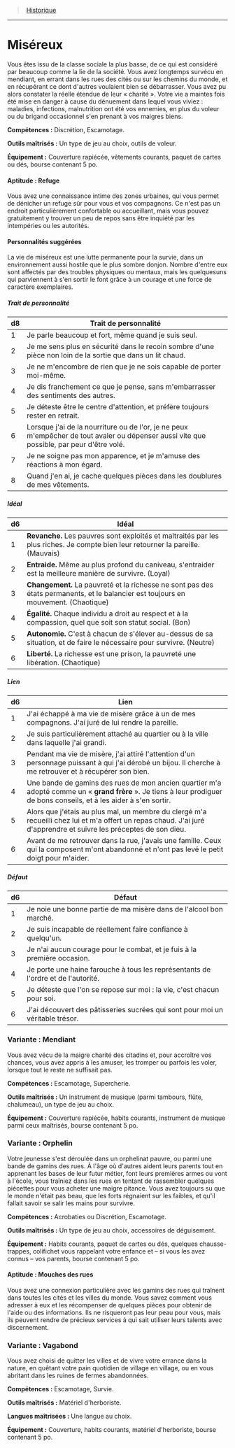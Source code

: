 
<!--BackgroundItem-->

> <!--ParentNameLink-->[Historique](backgrounds_hd.md)<!--/ParentNameLink-->

---

# <!--Name-->Miséreux<!--/Name-->

<!--Description-->

Vous êtes issu de la classe sociale la plus basse, de ce qui est considéré par beaucoup comme la lie de la société. Vous avez longtemps survécu en mendiant, en errant dans les rues des cités ou sur les chemins du monde, et en récupérant ce dont d'autres voulaient bien se débarrasser. Vous avez pu alors constater la réelle étendue de leur « charité ». Votre vie a maintes fois été mise en danger à cause du dénuement dans lequel vous viviez : maladies, infections, malnutrition ont été vos ennemies, en plus du voleur ou du brigand occasionnel s'en prenant à vos maigres biens.

<!--/Description-->

**Compétences :** <!--Abilities-->Discrétion, Escamotage.<!--/Abilities-->

**Outils maîtrisés :** <!--MasteredTools-->Un type de jeu au choix, outils de voleur.<!--/MasteredTools-->

**Équipement :** <!--Equipment-->Couverture rapiécée, vêtements courants, paquet de cartes ou dés, bourse contenant 5 po.<!--/Equipment-->

<!--SkillItem-->

#### <!--Name-->Aptitude : Refuge<!--/Name-->

<!--Description-->

Vous avez une connaissance intime des zones urbaines, qui vous permet de dénicher un refuge sûr pour vous et vos compagnons. Ce n'est pas un endroit particulièrement confortable ou accueillant, mais vous pouvez gratuitement y trouver un peu de repos sans être inquiété par les intempéries ou les autorités.

<!--/Description-->

<!--/SkillItem-->

<!--Items-->

#### <!--Name-->Personnalités suggérées<!--/Name-->

<!--Description-->

La vie de miséreux est une lutte permanente pour la survie, dans un environnement aussi hostile que le plus sombre donjon. Nombre d'entre eux sont affectés par des troubles physiques ou mentaux, mais les quelquesuns qui parviennent à s'en sortir le font grâce à un courage et une force de caractère exemplaires.

<!--/Description-->

<!--PersonalityTraitItem-->

##### <!--Name-->Trait de personnalité<!--/Name-->

<!--Table-->

|d8|Trait de personnalité|
|---|---|
|1|Je parle beaucoup et fort, même quand je suis <!--br-->seul.|
|2|Je me sens plus en sécurité dans le recoin <!--br-->sombre d'une pièce non loin de la sortie que <!--br-->dans un lit chaud.|
|3|Je ne m'encombre de rien que je ne sois capable <!--br-->de porter moi-même.|
|4|Je dis franchement ce que je pense, sans <!--br-->m'embarrasser des sentiments des autres.|
|5|Je déteste être le centre d'attention, et préfère <!--br-->toujours rester en retrait.|
|6|Lorsque j'ai de la nourriture ou de l'or, je ne <!--br-->peux m'empêcher de tout avaler ou dépenser <!--br-->aussi vite que possible, par peur d'être volé.|
|7|Je ne soigne pas mon apparence, et je m'amuse <!--br-->des réactions à mon égard.|
|8|Quand j'en ai, je cache quelques pièces dans les <!--br-->doublures de mes vêtements.|

<!--/Table-->

<!--/PersonalityTraitItem-->

<!--PersonalityIdealItem-->

##### <!--Name-->Idéal<!--/Name-->

<!--Table-->

|d6|Idéal|
|---|---|
|1|**Revanche.** Les pauvres sont exploités et <!--br-->maltraités par les plus riches. Je compte bien <!--br-->leur retourner la pareille. (Mauvais)|
|2|**Entraide.** Même au plus profond du caniveau, <!--br-->s'entraider est la meilleure manière de <!--br-->survivre. (Loyal)|
|3|**Changement.** La pauvreté et la richesse ne <!--br-->sont pas des états permanents, et le balancier <!--br-->est toujours en mouvement. (Chaotique)|
|4|**Égalité.** Chaque individu a droit au respect et à <!--br-->la compassion, quel que soit son statut social. <!--br-->(Bon)|
|5|**Autonomie.** C'est à chacun de s'élever au-<!--br-->dessus de sa situation, et de faire le nécessaire <!--br-->pour survivre. (Neutre)|
|6|**Liberté.** La richesse est une prison, la pauvreté <!--br-->une libération. (Chaotique)|

<!--/Table-->

<!--/PersonalityIdealItem-->

<!--PersonalityLinkItem-->

##### <!--Name-->Lien<!--/Name-->

<!--Table-->

|d6|Lien|
|---|---|
|1|J'ai échappé à ma vie de misère grâce à un de mes <!--br-->compagnons. J'ai juré de lui rendre la pareille.|
|2|Je suis particulièrement attaché au quartier ou <!--br-->à la ville dans laquelle j'ai grandi.|
|3|Pendant ma vie de misère, j'ai attiré l'attention d'un <!--br-->personnage puissant à qui j'ai dérobé un bijou. Il <!--br-->cherche à me retrouver et à récupérer son bien.|
|4|Une bande de gamins des rues de mon ancien <!--br-->quartier m'a adopté comme un « **grand frère** ». <!--br-->Je tiens à leur prodiguer de bons conseils, et à <!--br-->les aider à s'en sortir.|
|5|Alors que j'étais au plus mal, un membre du <!--br-->clergé m'a recueilli chez lui et m'a offert un <!--br-->repas chaud. J'ai juré d'apprendre et suivre les <!--br-->préceptes de son dieu.|
|6|Avant de me retrouver dans la rue, j'avais une <!--br-->famille. Ceux qui la composent m'ont abandonné <!--br-->et n'ont pas levé le petit doigt pour m'aider.|

<!--/Table-->

<!--/PersonalityLinkItem-->

<!--PersonalityDefectItem-->

##### <!--Name-->Défaut<!--/Name-->

<!--Table-->

|d6|Défaut|
|---|---|
|1|Je noie une bonne partie de ma misère dans de <!--br-->l'alcool bon marché.|
|2|Je suis incapable de réellement faire confiance <!--br-->à quelqu'un.|
|3|Je n'ai aucun courage pour le combat, et je fuis <!--br-->à la première occasion.|
|4|Je porte une haine farouche à tous les <!--br-->représentants de l'ordre et de l'autorité.|
|5|Je déteste que l'on se repose sur moi : la vie, <!--br-->c'est chacun pour soi.|
|6|J'ai découvert des pâtisseries sucrées qui sont <!--br-->pour moi un véritable trésor.|

<!--/Table-->

<!--/PersonalityDefectItem-->

<!--/Items-->

<!--SubBackgroundItem-->

### <!--Name-->Variante : Mendiant<!--/Name-->

<!--Description-->

Vous avez vécu de la maigre charité des citadins et, pour accroître vos chances, vous avez appris à les amuser, les tromper ou parfois les voler, lorsque tout le reste ne suffisait pas.

<!--/Description-->

**Compétences :** <!--Abilities-->Escamotage, Supercherie.<!--/Abilities-->

**Outils maîtrisés :** <!--MasteredTools-->Un instrument de musique (parmi tambours, flûte, chalumeau), un type de jeu au choix.<!--/MasteredTools-->

**Équipement :** <!--Equipment-->Couverture rapiécée, habits courants, instrument de musique parmi ceux maîtrisés, bourse contenant 5 po.<!--/Equipment-->

<!--/SubBackgroundItem-->

<!--SubBackgroundItem-->

### <!--Name-->Variante : Orphelin<!--/Name-->

<!--Description-->

Votre jeunesse s'est déroulée dans un orphelinat pauvre, ou parmi une bande de gamins des rues. À l'âge où d'autres aident leurs parents tout en apprenant les bases de leur futur métier, font leurs premières armes ou vont à l'école, vous traîniez dans les rues en tentant de rassembler quelques piécettes pour vous acheter une maigre pitance. Vous avez toujours su que le monde n'était pas beau, que les forts régnaient sur les faibles, et qu'il fallait savoir se salir les mains pour survivre.

<!--/Description-->

**Compétences :** <!--Abilities-->Acrobaties ou Discrétion, Escamotage.<!--/Abilities-->

**Outils maîtrisés :** <!--MasteredTools-->Un type de jeu au choix, accessoires de déguisement.<!--/MasteredTools-->

**Équipement :** <!--Equipment-->Habits courants, paquet de cartes ou dés, quelques chausse-trappes, colifichet vous rappelant votre enfance et – si vous les avez connus – vos parents, bourse contenant 5 po.<!--/Equipment-->

<!--SkillItem-->

#### <!--Name-->Aptitude : Mouches des rues<!--/Name-->

<!--Description-->

Vous avez une connexion particulière avec les gamins des rues qui traînent dans toutes les cités et les villes du monde. Vous savez comment vous adresser à eux et les récompenser de quelques pièces pour obtenir de l'aide ou des informations. Ils ne risqueront pas leur peau pour vous, mais ils peuvent rendre de précieux services à qui sait utiliser leurs talents avec discernement.

<!--/Description-->

<!--/SkillItem-->

<!--/SubBackgroundItem-->

<!--SubBackgroundItem-->

### <!--Name-->Variante : Vagabond<!--/Name-->

<!--Description-->

Vous avez choisi de quitter les villes et de vivre votre errance dans la nature, en quêtant votre pain quotidien de village en village, ou en vous abritant dans les ruines de fermes abandonnées.

<!--/Description-->

**Compétences :** <!--Abilities-->Escamotage, Survie.<!--/Abilities-->

**Outils maîtrisés :** <!--MasteredTools-->Matériel d'herboriste.<!--/MasteredTools-->

**Langues maîtrisées :** <!--MasteredLanguages-->Une langue au choix.<!--/MasteredLanguages-->

**Équipement :** <!--Equipment-->Couverture, habits courants, matériel d'herboriste, bourse contenant 5 po.<!--/Equipment-->

<!--/SubBackgroundItem-->

<!--/BackgroundItem-->
